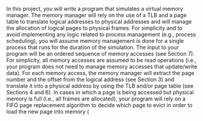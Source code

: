 In this project, you will write a program that simulates a virtual memory manager. The memory
manager will rely on the use of a TLB and a page table to translate logical addresses to physical
addresses and will manage the allocation of logical pages to physical frames. For simplicity and
to avoid implementing any logic related to process management (e.g., process scheduling), you
will assume memory management is done for a single process that runs for the duration of the
simulation.
The input to your program will be an ordered sequence of memory accesses (see Section 7). For
simplicity, all memory accesses are assumed to be read operations (i.e., your program does not
need to manage memory accesses that update/write data). For each memory access, the memory
manager will extract the page number and the offset from the logical address (see Section 3) and
translate it into a physical address by using the TLB and/or page table (see Sections 4 and 6). In
cases in which a page is being accessed but physical memory is full (i.e., all frames are allocated),
your program will rely on a FIFO page replacement algorithm to decide which page to evict in
order to load the new page into memory (
